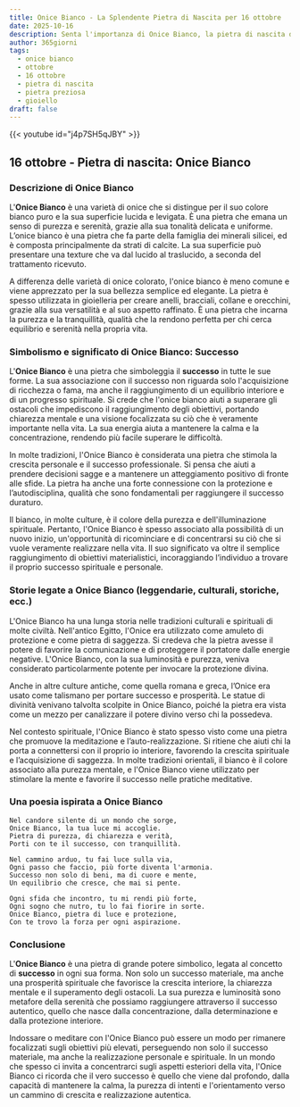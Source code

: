 ```yaml
---
title: Onice Bianco - La Splendente Pietra di Nascita per 16 ottobre
date: 2025-10-16
description: Senta l'importanza di Onice Bianco, la pietra di nascita di 16 ottobre che simboleggia Successo. Lasci che la sua bellezza e il suo significato illuminino la sua giornata.
author: 365giorni
tags:
  - onice bianco
  - ottobre
  - 16 ottobre
  - pietra di nascita
  - pietra preziosa
  - gioiello
draft: false
---
```


{{< youtube id="j4p7SH5qJBY" >}}

## 16 ottobre - Pietra di nascita: Onice Bianco

### Descrizione di Onice Bianco

L'**Onice Bianco** è una varietà di onice che si distingue per il suo colore bianco puro e la sua superficie lucida e levigata. È una pietra che emana un senso di purezza e serenità, grazie alla sua tonalità delicata e uniforme. L’onice bianco è una pietra che fa parte della famiglia dei minerali silicei, ed è composta principalmente da strati di calcite. La sua superficie può presentare una texture che va dal lucido al traslucido, a seconda del trattamento ricevuto.

A differenza delle varietà di onice colorato, l'onice bianco è meno comune e viene apprezzato per la sua bellezza semplice ed elegante. La pietra è spesso utilizzata in gioielleria per creare anelli, bracciali, collane e orecchini, grazie alla sua versatilità e al suo aspetto raffinato. È una pietra che incarna la purezza e la tranquillità, qualità che la rendono perfetta per chi cerca equilibrio e serenità nella propria vita.

### Simbolismo e significato di Onice Bianco: Successo

L'**Onice Bianco** è una pietra che simboleggia il **successo** in tutte le sue forme. La sua associazione con il successo non riguarda solo l'acquisizione di ricchezza o fama, ma anche il raggiungimento di un equilibrio interiore e di un progresso spirituale. Si crede che l'onice bianco aiuti a superare gli ostacoli che impediscono il raggiungimento degli obiettivi, portando chiarezza mentale e una visione focalizzata su ciò che è veramente importante nella vita. La sua energia aiuta a mantenere la calma e la concentrazione, rendendo più facile superare le difficoltà.

In molte tradizioni, l'Onice Bianco è considerata una pietra che stimola la crescita personale e il successo professionale. Si pensa che aiuti a prendere decisioni sagge e a mantenere un atteggiamento positivo di fronte alle sfide. La pietra ha anche una forte connessione con la protezione e l’autodisciplina, qualità che sono fondamentali per raggiungere il successo duraturo.

Il bianco, in molte culture, è il colore della purezza e dell'illuminazione spirituale. Pertanto, l'Onice Bianco è spesso associato alla possibilità di un nuovo inizio, un'opportunità di ricominciare e di concentrarsi su ciò che si vuole veramente realizzare nella vita. Il suo significato va oltre il semplice raggiungimento di obiettivi materialistici, incoraggiando l’individuo a trovare il proprio successo spirituale e personale.

### Storie legate a Onice Bianco (leggendarie, culturali, storiche, ecc.)

L'Onice Bianco ha una lunga storia nelle tradizioni culturali e spirituali di molte civiltà. Nell'antico Egitto, l'Onice era utilizzato come amuleto di protezione e come pietra di saggezza. Si credeva che la pietra avesse il potere di favorire la comunicazione e di proteggere il portatore dalle energie negative. L'Onice Bianco, con la sua luminosità e purezza, veniva considerato particolarmente potente per invocare la protezione divina.

Anche in altre culture antiche, come quella romana e greca, l’Onice era usato come talismano per portare successo e prosperità. Le statue di divinità venivano talvolta scolpite in Onice Bianco, poiché la pietra era vista come un mezzo per canalizzare il potere divino verso chi la possedeva.

Nel contesto spirituale, l'Onice Bianco è stato spesso visto come una pietra che promuove la meditazione e l’auto-realizzazione. Si ritiene che aiuti chi la porta a connettersi con il proprio io interiore, favorendo la crescita spirituale e l’acquisizione di saggezza. In molte tradizioni orientali, il bianco è il colore associato alla purezza mentale, e l'Onice Bianco viene utilizzato per stimolare la mente e favorire il successo nelle pratiche meditative.

### Una poesia ispirata a Onice Bianco

```
Nel candore silente di un mondo che sorge,
Onice Bianco, la tua luce mi accoglie.
Pietra di purezza, di chiarezza e verità,
Porti con te il successo, con tranquillità.

Nel cammino arduo, tu fai luce sulla via,
Ogni passo che faccio, più forte diventa l'armonia.
Successo non solo di beni, ma di cuore e mente,
Un equilibrio che cresce, che mai si pente.

Ogni sfida che incontro, tu mi rendi più forte,
Ogni sogno che nutro, tu lo fai fiorire in sorte.
Onice Bianco, pietra di luce e protezione,
Con te trovo la forza per ogni aspirazione.
```

### Conclusione

L'**Onice Bianco** è una pietra di grande potere simbolico, legata al concetto di **successo** in ogni sua forma. Non solo un successo materiale, ma anche una prosperità spirituale che favorisce la crescita interiore, la chiarezza mentale e il superamento degli ostacoli. La sua purezza e luminosità sono metafore della serenità che possiamo raggiungere attraverso il successo autentico, quello che nasce dalla concentrazione, dalla determinazione e dalla protezione interiore.

Indossare o meditare con l'Onice Bianco può essere un modo per rimanere focalizzati sugli obiettivi più elevati, perseguendo non solo il successo materiale, ma anche la realizzazione personale e spirituale. In un mondo che spesso ci invita a concentrarci sugli aspetti esteriori della vita, l'Onice Bianco ci ricorda che il vero successo è quello che viene dal profondo, dalla capacità di mantenere la calma, la purezza di intenti e l'orientamento verso un cammino di crescita e realizzazione autentica.